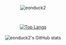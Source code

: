 <div align="center">

![eonduck2](https://tech-orbit.wontory.dev/api?title=eonduck2&tech=JavaScript,TypeScript,Tailwind%20CSS,styled-components,React,Git&size=700&duration=20)


<!--
### 🌻 주로 사용
<img src="https://img.shields.io/badge/JavaScript-F7DF1E?style=plastic&logo=javascript&logoColor=white">
<img src="https://img.shields.io/badge/Git-F05032?style=plastic&logo=Git&logoColor=white">

### 👁‍🗨 사용 경험 
<img src="https://img.shields.io/badge/HTML5-E34F26?style=plastic&logo=HTML5&logoColor=white">
<img src="https://img.shields.io/badge/jQuery-0769AD?style=plastic&logo=jQuery&logoColor=white"/>
<img src="https://img.shields.io/badge/SASS-CC6699?style=plastic&logo=SASS&logoColor=white">
<img src="https://img.shields.io/badge/LESS-1D365D?style=plastic&logo=LESS&logoColor=white">
<br/>
<img src="https://img.shields.io/badge/CSS3-1572B6?style=plastic&logo=CSS3&logoColor=white">
<img src="https://img.shields.io/badge/Java-AF6C00?style=plastic&logo=OpenJDK&logoColor=white"/>
<img src="https://img.shields.io/badge/Spring-6DB33F?style=plastic&logo=Spring&logoColor=white"/>
<img src="https://img.shields.io/badge/ApacheTomcat-FA320A?style=plastic&logo=ApacheTomcat&logoColor=white"/>


### ⚒️ Tools
<img src="https://img.shields.io/badge/VisualStudioCode-007ACC?style=plastic&logo=VisualStudioCode&logoColor=white">
<img src="https://img.shields.io/badge/Eclipse-2C2255?style=plastic&logo=EclipseIDE&logoColor=white">
<img src="https://img.shields.io/badge/Figma-F24E1E?style=plastic&logo=Figma&logoColor=white">
<img src="https://img.shields.io/badge/GitHub-181717?style=plastic&logo=GitHub&logoColor=white">
<img src="https://img.shields.io/badge/Notion-000000?style=plastic&logo=Notion&logoColor=white">
<br/>
-->
<!--
<img src="https://img.shields.io/badge/MySQL-4479A1?style=plastic&logo=MySQL&logoColor=white"/>
<img src="https://img.shields.io/badge/OracleDB-F80000?style=plastic&logo=Oracle&logoColor=white">
<img src="https://img.shields.io/badge/MariaDB-003545?style=plastic&logo=MariaDB&logoColor=white"/>
<img src="https://img.shields.io/badge/HeidiSQL-30B980?style=plastic&logo=SaltProject&logoColor=white"/>
-->
<br/>
<!--
### 📫 SNS & Contact
<a href="https://velog.io/@eonduck2">
  <img src="https://img.shields.io/badge/Velog-20C997?style=plastic&logo=Velog&logoColor=white"/>
</a>
<img src="https://img.shields.io/badge/whdtnxd@gmail.com-EA4335?style=plastic&logo=Gmail&logoColor=white"/>
<br/>
<br/>
<br/>
-->

[![Top Langs](https://github-readme-stats.vercel.app/api/top-langs/?username=eonduck2&langs_count=8&layout=compact&theme=neon)](https://github.com/eonduck2/github-readme-stats)
<br/>
<br/>
![eonduck2's GitHub stats](https://github-readme-stats.vercel.app/api?username=eonduck2&show_icons=true&theme=neon)



</div>
